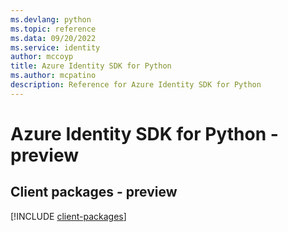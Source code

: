 ```yaml
---
ms.devlang: python
ms.topic: reference
ms.data: 09/20/2022
ms.service: identity
author: mccoyp
title: Azure Identity SDK for Python
ms.author: mcpatino
description: Reference for Azure Identity SDK for Python
---
```

# Azure Identity SDK for Python - preview

## Client packages - preview
[!INCLUDE [client-packages](identity-client-index.md)]